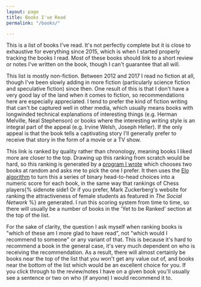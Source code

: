 ```yaml
---
layout: page
title: Books I've Read
permalink: "/books/"

---
```

This is a list of books I've read. It's not perfectly complete but it is close to exhaustive for everything since 2015, which is when I started properly tracking the books I read. Most of these books should link to a short review or notes I've written on the book, though I can't guarantee that all will.

This list is mostly non-fiction. Between 2012 and 2017 I read no fiction at all, though I've been slowly adding in more fiction (particularly science fiction and speculative fiction) since then. One result of this is that I don't have a very good lay of the land when it comes to fiction, so recommendations here are especially appreciated. I tend to prefer the kind of fiction writing that can't be captured well in other media, which usually means books with longwinded technical explanations of interesting things (e.g. Herman Melville, Neal Stephenson) or books where the interesting writing style is an integral part of the appeal (e.g. Irvine Welsh, Joseph Heller). If the only appeal is that the book tells a captivating story I'll generally prefer to receive that story in the form of a movie or a TV show.

This link is ranked by quality rather than chronology, meaning books I liked more are closer to the top. Drawing up this ranking from scratch would be hard, so this ranking is generated by a [program I wrote](https://github.com/AJSKirk/VElo) which chooses two books at random and asks me to pick the one I prefer. It then uses the [Elo algorithm](https://en.wikipedia.org/wiki/Elo_rating_system) to turn this a series of binary head-to-head choices into a numeric score for each book, in the same way that rankings of Chess players{% sidenote side1 Or if you prefer, Mark Zuckerberg's website for ranking the attractiveness of female students as featured in _The Social Network_ %} are generated. I run this scoring system from time to time, so there will usually be a number of books in the 'Yet to be Ranked' section at the top of the list.

For the sake of clarity, the question I ask myself when ranking books is "which of these am I more glad to have read", not "which would I recommend to someone" or any variant of that. This is because it's hard to recommend a book in the general case, it's very much dependent on who is receiving the recommendation. As a result, there will almost certainly be books near the top of the list that you won't get any value out of, and books near the bottom of the list which would be an excellent choice for you. If you click through to the review/notes I have on a given book you'll usually see a sentence or two on who (if anyone) I would recommend it to.